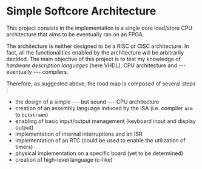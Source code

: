 # Simple Softcore Architecture

This project consists in the implementation is a single core load/store CPU architecture that aims to be eventually ran on an FPGA.

The architecture is neither designed to be a RISC or CISC architecture. In fact, all the functionalities enabled by the architecture will be arbitrarily decided.
The main objective of  this project is to test my knowledge of *hardware description languages* (here VHDL), CPU architecture and --- eventually --- compilers.

Therefore, as suggested above, the road map is composed of several steps :
 - the design of a simple --- but sound --- CPU architecture
 - creation of an assembly language induced by the ISA (i.e. compiler `asm` to `bitstraem`)
 - enabling of basic input/output management (keyboard input and display output)
 - implementation of internal interruptions and an ISR
 - implementation of an RTC (could be used to enable the utilization of timers)
 - physical implementation on a specific board (yet to be determined)
 - creation of high-level language (c-like)
